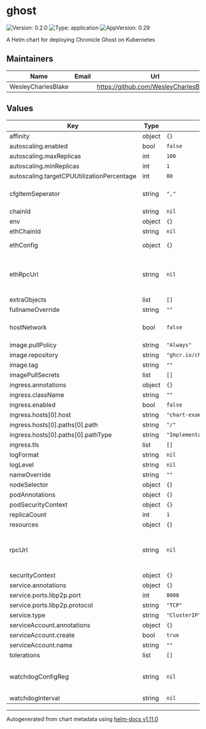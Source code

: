 # ghost

![Version: 0.2.0](https://img.shields.io/badge/Version-0.2.0-informational?style=flat-square) ![Type: application](https://img.shields.io/badge/Type-application-informational?style=flat-square) ![AppVersion: 0.29](https://img.shields.io/badge/AppVersion-0.29-informational?style=flat-square)

A Helm chart for deploying Chronicle Ghost on Kubernetes

## Maintainers

| Name | Email | Url |
| ---- | ------ | --- |
| WesleyCharlesBlake |  | <https://github.com/WesleyCharlesBlake/> |

## Values

| Key | Type | Default | Description |
|-----|------|---------|-------------|
| affinity | object | `{}` |  |
| autoscaling.enabled | bool | `false` |  |
| autoscaling.maxReplicas | int | `100` |  |
| autoscaling.minReplicas | int | `1` |  |
| autoscaling.targetCPUUtilizationPercentage | int | `80` |  |
| cfgItemSeperator | string | `","` | used in cases where we want to seperate a config list by a different seperator |
| chainId | string | `nil` |  |
| env | object | `{}` | Environment variable listing |
| ethChainId | string | `nil` |  |
| ethConfig | object | `{}` | use only existing secret OR env vars, do not provide both |
| ethRpcUrl | string | `nil` | can set multiple rpc endpoints seperated by a comma; eg "https://eth.public-rpc.com,https://eth.public-rpc.com" |
| extraObjects | list | `[]` | Extra K8s manifests to deploy |
| fullnameOverride | string | `""` |  |
| hostNetwork | bool | `false` | used especially in cases of where we want to use hostnetworking for a pod |
| image.pullPolicy | string | `"Always"` |  |
| image.repository | string | `"ghcr.io/chronicleprotocol/ghost"` |  |
| image.tag | string | `""` |  |
| imagePullSecrets | list | `[]` |  |
| ingress.annotations | object | `{}` |  |
| ingress.className | string | `""` |  |
| ingress.enabled | bool | `false` |  |
| ingress.hosts[0].host | string | `"chart-example.local"` |  |
| ingress.hosts[0].paths[0].path | string | `"/"` |  |
| ingress.hosts[0].paths[0].pathType | string | `"ImplementationSpecific"` |  |
| ingress.tls | list | `[]` |  |
| logFormat | string | `nil` |  |
| logLevel | string | `nil` |  |
| nameOverride | string | `""` |  |
| nodeSelector | object | `{}` |  |
| podAnnotations | object | `{}` |  |
| podSecurityContext | object | `{}` |  |
| replicaCount | int | `1` |  |
| resources | object | `{}` |  |
| rpcUrl | string | `nil` | can set multiple rpc endpoints seperated by a comma; eg "https://eth.public-rpc.com,https://eth.public-rpc.com" |
| securityContext | object | `{}` |  |
| service.annotations | object | `{}` |  |
| service.ports.libp2p.port | int | `8000` |  |
| service.ports.libp2p.protocol | string | `"TCP"` |  |
| service.type | string | `"ClusterIP"` |  |
| serviceAccount.annotations | object | `{}` |  |
| serviceAccount.create | bool | `true` |  |
| serviceAccount.name | string | `""` |  |
| tolerations | list | `[]` |  |
| watchdogConfigReg | string | `nil` | exposes WATCHDOG_CONFIG_REGISTRY, WATCHDOG_INTERVAL as env vars |
| watchdogInterval | string | `nil` |  |

----------------------------------------------
Autogenerated from chart metadata using [helm-docs v1.11.0](https://github.com/norwoodj/helm-docs/releases/v1.11.0)
